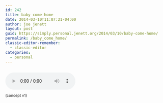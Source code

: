 ```yaml
---
id: 242
title: baby come home
date: 2014-03-10T11:07:21-04:00
author: joe jenett
layout: post
guid: https://simply.personal.jenett.org/2014/03/10/baby-come-home/
permalink: /baby_come_home/
classic-editor-remember:
  - classic-editor
categories:
  - personal
---
```

<p>
<audio controls="controls" style="width:220px;margin:12px 0;">
<source src="../media/baby_come_home.ogg" type="audio/ogg" />
<source src="../media/baby_come_home.mp3" type="audio/mpeg" />
Your browser (or feed reader) does not support the audio element.
</audio>
<br /><small>(concept v1)</small>
</p>